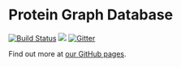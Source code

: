 # Protein Graph Database

[![Build Status](https://www.travis-ci.org/BackofenLab/protein-graph-database.svg?branch=master)](https://www.travis-ci.org/BackofenLab/protein-graph-database) [![](https://img.shields.io/badge/docs-Read%20me!-blue.svg)](https://backofenlab.github.io/protein-graph-database/documentation) [![Gitter](https://badges.gitter.im/BackofenLab/cytokine-graph-db.svg)](https://gitter.im/BackofenLab/cytokine-graph-db?utm_source=badge&utm_medium=badge&utm_campaign=pr-badge&utm_content=badge)

Find out more at [our GitHub pages](https://backofenlab.github.io/protein-graph-database/).
